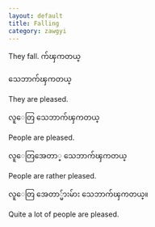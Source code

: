 ```yaml
---
layout: default
title: Falling
category: zawgyi
---
```


<p>They fall. <span class='zawgyi'>က်ၾကတယ္</span></p>

<p class='my'><span class='zawgyi'>သေဘာက်ၾကတယ္</span></p>
<p class='hide-this'>They are pleased.</p>

<p class='my'><span class='zawgyi'>လူေတြ သေဘာက်ၾကတယ္</span></p>
<p class='hide-this'>People are pleased.</p>

<p class='my'><span class='zawgyi'>လူေတြအေတာ္ သေဘာက်ၾကတယ္</span></p>
<p class='hide-this'>People are rather pleased.</p>

<p class='my'><span class='zawgyi'>လူေတြ အေတာ္မ်ားမ်ား သေဘာက်ၾကတယ္။</span></p>
<p class='hide-this'>Quite a lot of people are pleased.</p>

